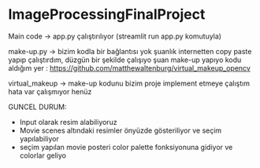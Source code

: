 # ImageProcessingFinalProject

Main code -> app.py çalıştırılıyor (streamlit run app.py komutuyla)

make-up.py -> bizim kodla bir bağlantısı yok şuanlık internetten copy paste yapıp çalıştırdım, düzgün bir şekilde çalışıyo şuan make-up yapıyo
kodu aldığım yer : https://github.com/matthewaltenburg/virtual_makeup_opencv


virtual_makeup -> make-up kodunu bizim proje implement etmeye çalıştım hata var çalışmıyor henüz

GUNCEL DURUM:

- Input olarak resim alabiliyoruz
- Movie scenes altındaki resimler önyüzde gösteriliyor ve seçim yapılabiliyor
- seçim yapılan movie posteri color palette fonksiyonuna gidiyor ve colorlar geliyo
